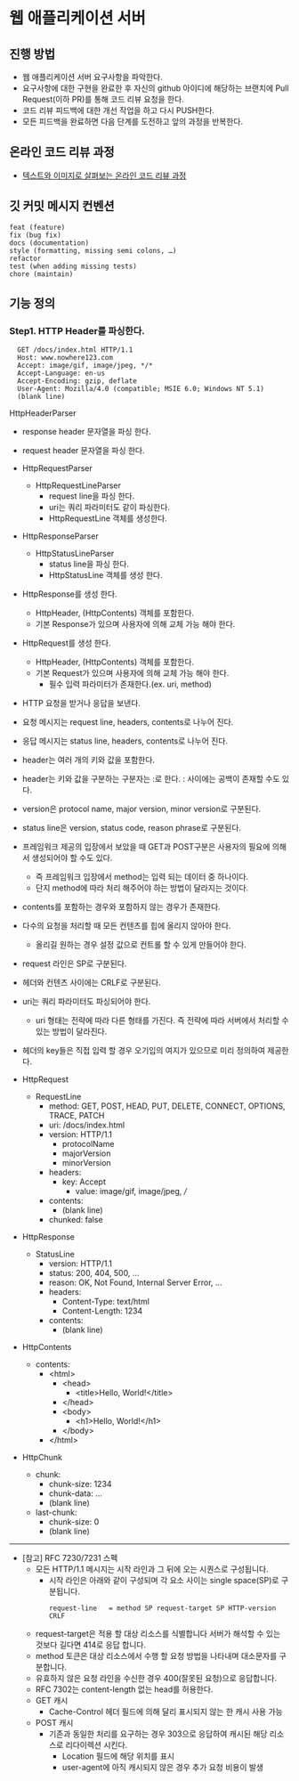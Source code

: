 # 웹 애플리케이션 서버
## 진행 방법
* 웹 애플리케이션 서버 요구사항을 파악한다.
* 요구사항에 대한 구현을 완료한 후 자신의 github 아이디에 해당하는 브랜치에 Pull Request(이하 PR)를 통해 코드 리뷰 요청을 한다.
* 코드 리뷰 피드백에 대한 개선 작업을 하고 다시 PUSH한다.
* 모든 피드백을 완료하면 다음 단계를 도전하고 앞의 과정을 반복한다.

## 온라인 코드 리뷰 과정
* [텍스트와 이미지로 살펴보는 온라인 코드 리뷰 과정](https://github.com/next-step/nextstep-docs/tree/master/codereview)
## 깃 커밋 메시지 컨벤션
```text/plain
feat (feature)
fix (bug fix)
docs (documentation)
style (formatting, missing semi colons, …)
refactor
test (when adding missing tests)
chore (maintain)
```
## 기능 정의
### Step1. HTTP Header를 파싱한다.
  ```text/plain
    GET /docs/index.html HTTP/1.1
    Host: www.nowhere123.com
    Accept: image/gif, image/jpeg, */*
    Accept-Language: en-us
    Accept-Encoding: gzip, deflate
    User-Agent: Mozilla/4.0 (compatible; MSIE 6.0; Windows NT 5.1)
    (blank line)
   ```


HttpHeaderParser
- response header 문자열을 파싱 한다.
- request header 문자열을 파싱 한다.


- HttpRequestParser
  - HttpRequestLineParser
    - request line을 파싱 한다.
    - uri는 쿼리 파라미터도 같이 파싱한다.
    - HttpRequestLine 객체를 생성한다.
 

- HttpResponseParser
  - HttpStatusLineParser
    - status line을 파싱 한다.
    - HttpStatusLine 객체를 생성 한다.

- HttpResponse를 생성 한다.
  - HttpHeader, (HttpContents) 객체를 포함한다.
  - 기본 Response가 있으며 사용자에 의해 교체 가능 해야 한다.

- HttpRequest를 생성 한다.
  - HttpHeader, (HttpContents) 객체를 포함한다. 
  - 기본 Request가 있으며 사용자에 의해 교체 가능 해야 한다.
    - 필수 입력 파라미터가 존재한다.(ex. uri, method)










- HTTP 요청을 받거나 응답을 보낸다.
- 요청 메시지는 request line, headers, contents로 나누어 진다.
- 응답 메시지는 status line, headers, contents로 나누어 진다.
- header는 여러 개의 키와 값을 포함한다.
- header는 키와 값을 구분하는 구분자는 :로 한다. : 사이에는 공백이 존재할 수도 있다.
- version은 protocol name, major version, minor version로 구분된다.
- status line은 version, status code, reason phrase로 구분된다.
- 프레임워크 제공의 입장에서 보았을 때 GET과 POST구분은 사용자의 필요에 의해서 생성되어야 할 수도 있다.
  - 즉 프레임워크 입장에서 method는 입력 되는 데이터 중 하나이다.
  - 단지 method에 따라 처리 해주어야 하는 방법이 달라지는 것이다.
- contents를 포함하는 경우와 포함하지 않는 경우가 존재한다.
- 다수의 요청을 처리할 때 모든 컨텐츠를 힙에 올리지 않아야 한다.
  - 올리길 원하는 경우 설정 값으로 컨트롤 할 수 있게 만들어야 한다.
- request 라인은 SP로 구분된다.
- 헤더와 컨텐츠 사이에는 CRLF로 구분된다.
- uri는 쿼리 파라미터도 파싱되어야 한다.
  - uri 형태는 전략에 따라 다른 형태를 가진다. 즉 전략에 따라 서버에서 처리할 수 있는 방법이 달라진다.
- 헤더의 key들은 직접 입력 할 경우 오기입의 여지가 있으므로 미리 정의하여 제공한다.



- HttpRequest
  - RequestLine
    - method: GET, POST, HEAD, PUT, DELETE, CONNECT, OPTIONS, TRACE, PATCH
    - uri: /docs/index.html
    - version: HTTP/1.1
      - protocolName
      - majorVersion
      - minorVersion
    - headers:
      - key: Accept
        - value: image/gif, image/jpeg, */*
    - contents:
      - (blank line)
    - chunked: false

- HttpResponse
  - StatusLine
    - version: HTTP/1.1
    - status: 200, 404, 500, ...
    - reason: OK, Not Found, Internal Server Error, ...
    - headers:
      - Content-Type: text/html
      - Content-Length: 1234
    - contents:
      - (blank line)

- HttpContents
  - contents:
    - \<html\>
      - \<head\>
        - \<title\>Hello, World!\<\/title\>
      - \<\/head\>
      - \<body\>
        - \<h1\>Hello, World!\<\/h1\>
      - \<\/body\>
    - \<\/html\>

- HttpChunk
  - chunk:
    - chunk-size: 1234
    - chunk-data: ...
    - (blank line)
  - last-chunk:
    - chunk-size: 0
    - (blank line)
  

 ---
 - [참고] RFC 7230/7231 스펙
   * 모든 HTTP/1.1 메시지는 시작 라인과 그 뒤에 오는 시퀀스로 구성됩니다.
     * 시작 라인은 아래와 같이 구성되며 각 요소 사이는 single space(SP)로 구분됩니다.
         ```text/plain
         request-line   = method SP request-target SP HTTP-version CRLF
         ```
   * request-target은 적용 할 대상 리소스를 식별합니다 서버가 해석할 수 있는 것보다 길다면 414로 응답 합니다.
   * method 토큰은 대상 리소스에서 수행 할 요청 방법을 나타내며 대소문자를 구분합니다.
   * 유효하지 않은 요청 라인을 수신한 경우 400(잘못된 요청)으로 응답합니다.
   * RFC 7302는 content-length 없는 head를 허용한다.
   * GET 캐시
     * Cache-Control 헤더 필드에 의해 달리 표시되지 않는 한 캐시 사용 가능
   * POST 캐시
     * 기존과 동일한 처리를 요구하는 경우 303으로 응답하여 캐시된 해당 리소스로 리다이렉션 시킨다.
       * Location 필드에 해당 위치를 표시
       * user-agent에 아직 캐시되지 않은 경우 추가 요청 비용이 발생
  

